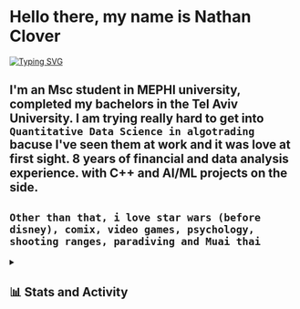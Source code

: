 # Hello there, my name is Nathan Clover
[![Typing SVG](https://readme-typing-svg.demolab.com/?lines=Msc+student+in+Macine+Learning;8+years+of+analysis+experience;avarege+Analyst/DS/ML/AI/C++_enjoyer;Digital+Craftsman)](https://git.io/typing-svg)


I'm an Msc student in MEPHI university,
completed my bachelors in the Tel Aviv University.
I am trying really hard to get into `Quantitative Data Science in algotrading` bacuse I've seen them at work and it was love at first sight.
8 years of financial and data analysis experience.
with C++ and AI/ML projects on the side.
---
**`Other than that, i love star wars (before disney), comix, video games, psychology, shooting ranges, paradiving and Muai thai`**
---

  
<details> 
  <summary><h2>📊 Stats and Activity</h2></summary>

  <h3>🔥 Streak Stats</h3>

  <!-- GitHub Readme Streak Stats - https://github.com/NateAdventures/github-readme-streak-stats -->
  <p>
    <a href="https://github.com/NateAdventures/github-readme-streak-stats">
      <!-- Use https://streak-stats.demolab.com or self-host with your own Vercel app - visit https://git.io/streak-stats for instructions -->
    </a>
    <p>🔥 Get streak stats for your profile at <a href="https://git.io/streak-stats">git.io/streak-stats</a></p>
  </p>

  <h3>💻 GitHub Profile Stats</h3>

  <!-- https://github.com/anuraghazra/github-readme-stats -->

  <a href="https://github.com/anuraghazra/github-readme-stats"><img alt="NateAdventures's Github Stats" src="https://NateAdventures-github-readme-stats.vercel.app/api/?username=NateAdventures&show_icons=true&include_all_commits=true&count_private=true&theme=react&hide_border=true&bg_color=1F222E&title_color=F85D7F&icon_color=F8D866" height="192px"/></a>
  <a href="https://github.com/anuraghazra/github-readme-stats"><img alt="NateAdventures's Top Languages" src="https://NateAdventures-github-readme-stats.vercel.app/api/top-langs/?username=NateAdventures&langs_count=8&layout=compact&theme=react&hide_border=true&bg_color=1F222E&title_color=F85D7F&icon_color=F8D866&hide=Jupyter%20Notebook,Roff" height="192px"/></a>
  <br/>

  <b>Note:</b> Top languages is only a metric of the languages my public code consists of and doesn't reflect experience or skill level.
  
  <!-- https://github.com/ashutosh00710/github-readme-activity-graph -->

  <a href="https://github.com/ashutosh00710/github-readme-activity-graph"><img alt="NateAdventures's Activity Graph" src="https://github-readme-activity-graph.vercel.app/graph/?username=NateAdventures&bg_color=1F222E&color=F8D866&line=F85D7F&point=FFFFFF&hide_border=true" /></a>

  <h3>⚡ Recent GitHub Activity</h3>

  <!-- https://github.com/jamesgeorge007/github-activity-readme -->
  <!--START_SECTION:activity-->

1. 🎉 Merged PR [#369](https://github.com/NateAdventures/readme-typing-svg/pull/369) in [NateAdventures/readme-typing-svg](https://github.com/NateAdventures/readme-typing-svg)
2. 🎉 Merged PR [#366](https://github.com/NateAdventures/readme-typing-svg/pull/366) in [NateAdventures/readme-typing-svg](https://github.com/NateAdventures/readme-typing-svg)
3. ❌ Closed PR [#364](https://github.com/NateAdventures/readme-typing-svg/pull/364) in [NateAdventures/readme-typing-svg](https://github.com/NateAdventures/readme-typing-svg)
4. 🗣 Commented on [#364](https://github.com/NateAdventures/readme-typing-svg/issues/364) in [NateAdventures/readme-typing-svg](https://github.com/NateAdventures/readme-typing-svg)
5. ❗️ Closed issue [#368](https://github.com/NateAdventures/readme-typing-svg/issues/368) in [NateAdventures/readme-typing-svg](https://github.com/NateAdventures/readme-typing-svg)
<!--END_SECTION:activity-->

</details>


